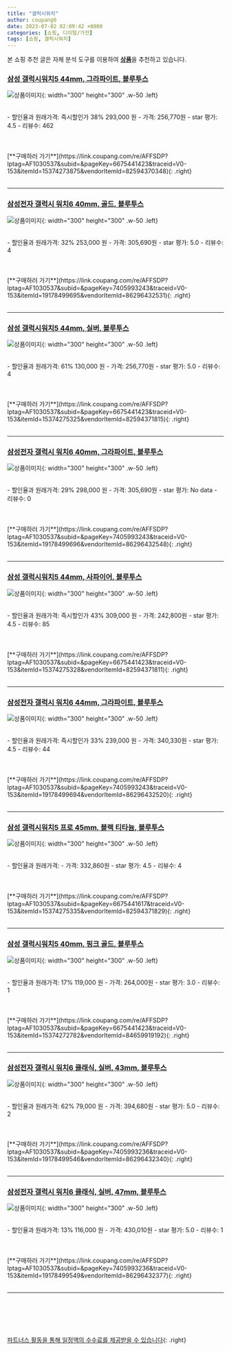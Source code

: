 ```yaml
---
title: "갤럭시워치"
author: coupang6
date: 2023-07-02 02:09:42 +0800
categories: [쇼핑, 디이털/가전]
tags: [쇼핑, 갤럭시워치]
---
```


본 쇼핑 추천 글은 자체 분석 도구를 이용하여 [**상품**](https://link.coupang.com/a/bao1ui)을 추천하고 있습니다.

### [삼성 갤럭시워치5 44mm, 그라파이트, 블루투스](https://link.coupang.com/re/AFFSDP?lptag=AF1030537&subid=&pageKey=6675441423&traceid=V0-153&itemId=15374273875&vendorItemId=82594370348)

![상품이미지](https://thumbnail7.coupangcdn.com/thumbnails/remote/230x230ex/image/retail/images/8227220393717282-c508a0be-3e7b-4f83-857c-1f8c5ec9b614.jpg){: width="300" height="300" .w-50 .left}


<br>
- 할인율과 원래가격: 즉시할인가 38%  293,000   원
- 가격: 256,770원
- star 평가: 4.5
- 리뷰수: 462
<br>
<br>
<br>
<br>
[**구매하러 가기**](https://link.coupang.com/re/AFFSDP?lptag=AF1030537&subid=&pageKey=6675441423&traceid=V0-153&itemId=15374273875&vendorItemId=82594370348){: .right}
<br>
<br>

---

### [삼성전자 갤럭시 워치6 40mm, 골드, 블루투스](https://link.coupang.com/re/AFFSDP?lptag=AF1030537&subid=&pageKey=7405993243&traceid=V0-153&itemId=19178499695&vendorItemId=86296432531)

![상품이미지](https://thumbnail9.coupangcdn.com/thumbnails/remote/230x230ex/image/retail/images/586359210520905-2147f4c8-fc08-4dd9-aa2a-648a297d36d3.jpg){: width="300" height="300" .w-50 .left}


<br>
- 할인율과 원래가격: 32%  253,000   원
- 가격: 305,690원
- star 평가: 5.0
- 리뷰수: 4
<br>
<br>
<br>
<br>
[**구매하러 가기**](https://link.coupang.com/re/AFFSDP?lptag=AF1030537&subid=&pageKey=7405993243&traceid=V0-153&itemId=19178499695&vendorItemId=86296432531){: .right}
<br>
<br>

---

### [삼성 갤럭시워치5 44mm, 실버, 블루투스](https://link.coupang.com/re/AFFSDP?lptag=AF1030537&subid=&pageKey=6675441423&traceid=V0-153&itemId=15374275325&vendorItemId=82594371815)

![상품이미지](https://thumbnail7.coupangcdn.com/thumbnails/remote/230x230ex/image/retail/images/7806778449399451-a0493d78-7e95-43f2-8534-480f22c1e881.jpg){: width="300" height="300" .w-50 .left}


<br>
- 할인율과 원래가격: 61%  130,000   원
- 가격: 256,770원
- star 평가: 5.0
- 리뷰수: 4
<br>
<br>
<br>
<br>
[**구매하러 가기**](https://link.coupang.com/re/AFFSDP?lptag=AF1030537&subid=&pageKey=6675441423&traceid=V0-153&itemId=15374275325&vendorItemId=82594371815){: .right}
<br>
<br>

---

### [삼성전자 갤럭시 워치6 40mm, 그라파이트, 블루투스](https://link.coupang.com/re/AFFSDP?lptag=AF1030537&subid=&pageKey=7405993243&traceid=V0-153&itemId=19178499696&vendorItemId=86296432548)

![상품이미지](https://thumbnail7.coupangcdn.com/thumbnails/remote/230x230ex/image/retail/images/5131839763577018-a0c9b29a-3ab4-4984-bcb1-ef170351c838.jpg){: width="300" height="300" .w-50 .left}


<br>
- 할인율과 원래가격: 29%  298,000   원
- 가격: 305,690원
- star 평가: No data
- 리뷰수: 0
<br>
<br>
<br>
<br>
[**구매하러 가기**](https://link.coupang.com/re/AFFSDP?lptag=AF1030537&subid=&pageKey=7405993243&traceid=V0-153&itemId=19178499696&vendorItemId=86296432548){: .right}
<br>
<br>

---

### [삼성 갤럭시워치5 44mm, 사파이어, 블루투스](https://link.coupang.com/re/AFFSDP?lptag=AF1030537&subid=&pageKey=6675441423&traceid=V0-153&itemId=15374275328&vendorItemId=82594371811)

![상품이미지](https://thumbnail7.coupangcdn.com/thumbnails/remote/230x230ex/image/retail/images/8237986953262522-f56a4e68-276d-4ea0-abbb-fa74a20a93bd.jpg){: width="300" height="300" .w-50 .left}


<br>
- 할인율과 원래가격: 즉시할인가 43%  309,000   원
- 가격: 242,800원
- star 평가: 4.5
- 리뷰수: 85
<br>
<br>
<br>
<br>
[**구매하러 가기**](https://link.coupang.com/re/AFFSDP?lptag=AF1030537&subid=&pageKey=6675441423&traceid=V0-153&itemId=15374275328&vendorItemId=82594371811){: .right}
<br>
<br>

---

### [삼성전자 갤럭시 워치6 44mm, 그라파이트, 블루투스](https://link.coupang.com/re/AFFSDP?lptag=AF1030537&subid=&pageKey=7405993243&traceid=V0-153&itemId=19178499694&vendorItemId=86296432520)

![상품이미지](https://thumbnail8.coupangcdn.com/thumbnails/remote/230x230ex/image/retail/images/6436262819205713-57d00ddd-eb6c-4d07-a117-91499a1beec4.jpg){: width="300" height="300" .w-50 .left}


<br>
- 할인율과 원래가격: 즉시할인가 33%  239,000   원
- 가격: 340,330원
- star 평가: 4.5
- 리뷰수: 44
<br>
<br>
<br>
<br>
[**구매하러 가기**](https://link.coupang.com/re/AFFSDP?lptag=AF1030537&subid=&pageKey=7405993243&traceid=V0-153&itemId=19178499694&vendorItemId=86296432520){: .right}
<br>
<br>

---

### [삼성 갤럭시워치5 프로 45mm, 블랙 티타늄, 블루투스](https://link.coupang.com/re/AFFSDP?lptag=AF1030537&subid=&pageKey=6675441617&traceid=V0-153&itemId=15374275335&vendorItemId=82594371829)

![상품이미지](https://thumbnail6.coupangcdn.com/thumbnails/remote/230x230ex/image/retail/images/7798998724384050-56a9e93c-a377-4c45-953a-0ac5ff1f52b0.jpg){: width="300" height="300" .w-50 .left}


<br>
- 할인율과 원래가격: 
- 가격: 332,860원
- star 평가: 4.5
- 리뷰수: 4
<br>
<br>
<br>
<br>
[**구매하러 가기**](https://link.coupang.com/re/AFFSDP?lptag=AF1030537&subid=&pageKey=6675441617&traceid=V0-153&itemId=15374275335&vendorItemId=82594371829){: .right}
<br>
<br>

---

### [삼성 갤럭시워치5 40mm, 핑크 골드, 블루투스](https://link.coupang.com/re/AFFSDP?lptag=AF1030537&subid=&pageKey=6675441423&traceid=V0-153&itemId=15374272782&vendorItemId=84659919192)

![상품이미지](https://thumbnail10.coupangcdn.com/thumbnails/remote/230x230ex/image/vendor_inventory/0fa3/46b678117372b5d64b338f8ec82cf930b418b7e5759744e1775f09e5a023.jpg){: width="300" height="300" .w-50 .left}


<br>
- 할인율과 원래가격: 17%  119,000   원
- 가격: 264,000원
- star 평가: 3.0
- 리뷰수: 1
<br>
<br>
<br>
<br>
[**구매하러 가기**](https://link.coupang.com/re/AFFSDP?lptag=AF1030537&subid=&pageKey=6675441423&traceid=V0-153&itemId=15374272782&vendorItemId=84659919192){: .right}
<br>
<br>

---

### [삼성전자 갤럭시 워치6 클래식, 실버, 43mm, 블루투스](https://link.coupang.com/re/AFFSDP?lptag=AF1030537&subid=&pageKey=7405993236&traceid=V0-153&itemId=19178499546&vendorItemId=86296432340)

![상품이미지](https://thumbnail10.coupangcdn.com/thumbnails/remote/230x230ex/image/retail/images/6436420386016186-444f5027-fbc6-4bad-a767-99adcc794700.jpg){: width="300" height="300" .w-50 .left}


<br>
- 할인율과 원래가격: 62%  79,000   원
- 가격: 394,680원
- star 평가: 5.0
- 리뷰수: 2
<br>
<br>
<br>
<br>
[**구매하러 가기**](https://link.coupang.com/re/AFFSDP?lptag=AF1030537&subid=&pageKey=7405993236&traceid=V0-153&itemId=19178499546&vendorItemId=86296432340){: .right}
<br>
<br>

---

### [삼성전자 갤럭시 워치6 클래식, 실버, 47mm, 블루투스](https://link.coupang.com/re/AFFSDP?lptag=AF1030537&subid=&pageKey=7405993236&traceid=V0-153&itemId=19178499549&vendorItemId=86296432377)

![상품이미지](https://thumbnail7.coupangcdn.com/thumbnails/remote/230x230ex/image/retail/images/5896127511385871-f9989411-dcf9-47bc-92be-ae02ca0cf424.jpg){: width="300" height="300" .w-50 .left}


<br>
- 할인율과 원래가격: 13%  116,000   원
- 가격: 430,010원
- star 평가: 5.0
- 리뷰수: 1
<br>
<br>
<br>
<br>
[**구매하러 가기**](https://link.coupang.com/re/AFFSDP?lptag=AF1030537&subid=&pageKey=7405993236&traceid=V0-153&itemId=19178499549&vendorItemId=86296432377){: .right}
<br>
<br>

---
<br><br><br><br><br> [파트너스 활동을 통해 일정액의 수수료를 제공받을 수 있습니다](https://link.coupang.com/a/bao1ui){: .right}